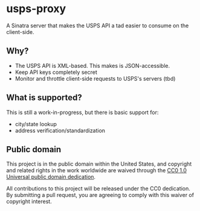 # usps-proxy

A Sinatra server that makes the USPS API a tad easier to consume on the client-side.

## Why?

- The USPS API is XML-based. This makes is JSON-accessible.
- Keep API keys completely secret
- Monitor and throttle client-side requests to USPS's servers (tbd)

## What is supported?

This is still a work-in-progress, but there is basic support for:

- city/state lookup
- address verification/standardization

## Public domain

This project is in the public domain within the United States, and
copyright and related rights in the work worldwide are waived through
the [CC0 1.0 Universal public domain dedication](https://creativecommons.org/publicdomain/zero/1.0/).

All contributions to this project will be released under the CC0
dedication. By submitting a pull request, you are agreeing to comply
with this waiver of copyright interest.